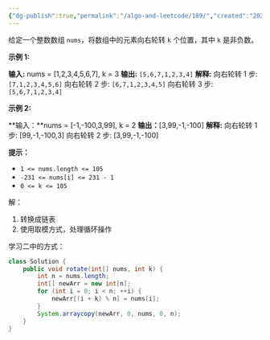 ```yaml
---
{"dg-publish":true,"permalink":"/algo-and-leetcode/189/","created":"2024-05-27T15:03:25.000+08:00","updated":"2024-05-27T15:03:25.000+08:00"}
---
```


给定一个整数数组 `nums`，将数组中的元素向右轮转 `k` 个位置，其中 `k` 是非负数。

**示例 1:**

**输入:** nums = [1,2,3,4,5,6,7], k = 3
**输出:** `[5,6,7,1,2,3,4]`
**解释:**
向右轮转 1 步: `[7,1,2,3,4,5,6]`
向右轮转 2 步: `[6,7,1,2,3,4,5]`
向右轮转 3 步: `[5,6,7,1,2,3,4]`

**示例 2:**

**输入：**nums = [-1,-100,3,99], k = 2
**输出：**[3,99,-1,-100]
**解释:** 
向右轮转 1 步: [99,-1,-100,3]
向右轮转 2 步: [3,99,-1,-100]

**提示：**

- `1 <= nums.length <= 105`
- `-231 <= nums[i] <= 231 - 1`
- `0 <= k <= 105`

解：
1. 转换成链表
2. 使用取模方式，处理循环操作

学习二中的方式：
```java
class Solution {
    public void rotate(int[] nums, int k) {
        int n = nums.length;
        int[] newArr = new int[n];
        for (int i = 0; i < n; ++i) {
            newArr[(i + k) % n] = nums[i];
        }
        System.arraycopy(newArr, 0, nums, 0, n);
    }
}
```